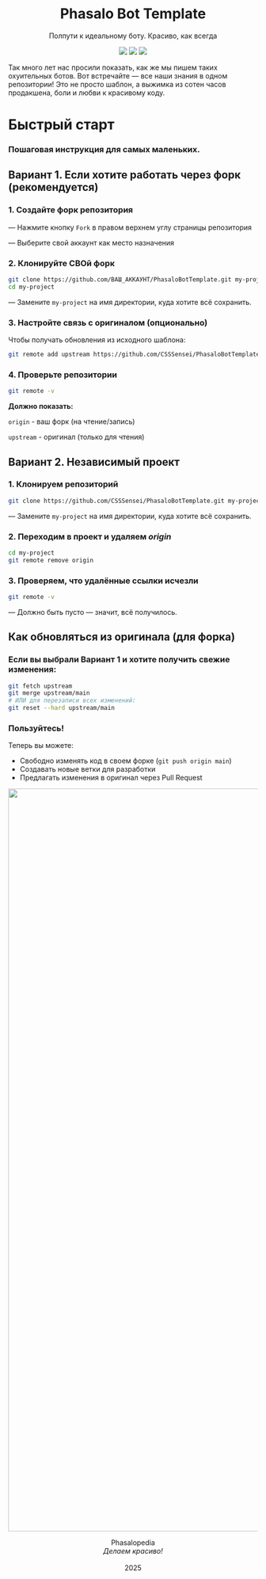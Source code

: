 <h1 align="center">Phasalo Bot Template</h1>
<p align="center">
Полпути к идеальному боту. Красиво, как всегда
</p><p align="center">
<img src="https://img.shields.io/badge/made%20by-CSSSensei,%20MaxMavr-439900" >
<img src="https://img.shields.io/badge/Phasalopedia-84D300">
<img src="https://img.shields.io/badge/version-if%20n%20==%202-D1F24E">
</p>

<p align="center" style="background-color: red; color: white;">

</p>

Так много лет нас просили показать, как же мы пишем таких охуительных ботов. Вот встречайте — все наши знания в одном репозитории!
Это не просто шаблон, а выжимка из сотен часов продакшена, боли и любви к красивому коду.

# Быстрый старт
### Пошаговая инструкция для самых маленьких.

## Вариант 1. Если хотите работать через форк (рекомендуется)
### 1. Создайте форк репозитория
— Нажмите кнопку `Fork` в правом верхнем углу страницы репозитория

— Выберите свой аккаунт как место назначения

### 2. Клонируйте СВОй форк
```bash
git clone https://github.com/ВАШ_АККАУНТ/PhasaloBotTemplate.git my-project
cd my-project
```
— Замените `my-project` на имя директории, куда хотите всё сохранить.

### 3. Настройте связь с оригиналом (опционально)
Чтобы получать обновления из исходного шаблона:
```bash
git remote add upstream https://github.com/CSSSensei/PhasaloBotTemplate.git
```

### 4. Проверьте репозитории
```bash
git remote -v
```
**Должно показать:**

`origin` - ваш форк (на чтение/запись)

`upstream` - оригинал (только для чтения)


## Вариант 2. Независимый проект

### 1. Клонируем репозиторий
```bash
git clone https://github.com/CSSSensei/PhasaloBotTemplate.git my-project
```
— Замените `my-project` на имя директории, куда хотите всё сохранить.

### 2. Переходим в проект и удаляем *origin*
```bash
cd my-project
git remote remove origin
```

### 3. Проверяем, что удалённые ссылки исчезли
```bash
git remote -v
```
— Должно быть пусто — значит, всё получилось.

## Как обновляться из оригинала (для форка)
### Если вы выбрали Вариант 1 и хотите получить свежие изменения:
```bash
git fetch upstream
git merge upstream/main
# ИЛИ для перезаписи всех изменений:
git reset --hard upstream/main
```

### Пользуйтесь!
Теперь вы можете:

- Свободно изменять код в своем форке (`git push origin main`)
- Создавать новые ветки для разработки
- Предлагать изменения в оригинал через Pull Request


<p align="center">
  <img src="https://yan-toples.ru/Phasalo/phasalopedia_logo.png" width="1500" alt="Phasalo">
</p>

<p align="center">
Phasalopedia<br>
<i>Делаем красиво!</i><br><br>
2025
</p>
